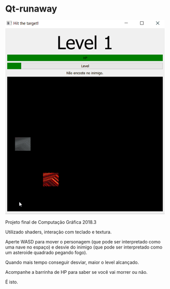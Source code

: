 # Qt-runaway

![](runaway.gif)

Projeto final de Computação Gráfica 2018.3

Utilizado shaders, interação com teclado e textura.

Aperte WASD para mover o personagem (que pode ser interpretado como uma nave no espaço) e desvie do inimigo (que pode ser interpretado como um asteroide quadrado pegando fogo).

Quando mais tempo conseguir desviar, maior o level alcançado.

Acompanhe a barrinha de HP para saber se você vai morrer ou não.

É isto.